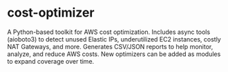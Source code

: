 # cost-optimizer
A Python-based toolkit for AWS cost optimization. Includes async tools (aioboto3) to detect unused Elastic IPs, underutilized EC2 instances, costly NAT Gateways, and more. Generates CSV/JSON reports to help monitor, analyze, and reduce AWS costs. New optimizers can be added as modules to expand coverage over time.
